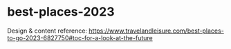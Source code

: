 # best-places-2023

Design & content reference: https://www.travelandleisure.com/best-places-to-go-2023-6827750#toc-for-a-look-at-the-future